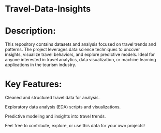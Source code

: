 # Travel-Data-Insights
# Description:

This repository contains datasets and analysis focused on travel trends and patterns. The project leverages data science techniques to uncover insights, visualize travel behaviors, and explore predictive models. Ideal for anyone interested in travel analytics, data visualization, or machine learning applications in the tourism industry.

# Key Features:

Cleaned and structured travel data for analysis.

Exploratory data analysis (EDA) scripts and visualizations.

Predictive modeling and insights into travel trends.

Feel free to contribute, explore, or use this data for your own projects!
